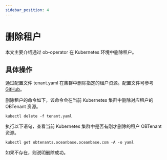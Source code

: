 ```yaml
---
sidebar_position: 4
---
```


# 删除租户

本文主要介绍通过 ob-operator 在 Kubernetes 环境中删除租户。

## 具体操作

通过配置文件 tenant.yaml 在集群中删除指定的租户资源。配置文件可参考 [GitHub](https://github.com/oceanbase/ob-operator/blob/2.2.2_release/deploy/tenant.yaml)。

删除租户的命令如下，该命令会在当前 Kubernetes 集群中删除对应租户的 OBTenant 资源。

```shell
kubectl delete -f tenant.yaml
```

执行以下语句，查看当前 Kubernetes 集群中是否有刚才删除的租户 OBTenant 资源。

```shell
kubectl get obtenants.oceanbase.oceanbase.com -A -o yaml
```

如果不存在，则说明删除成功。
